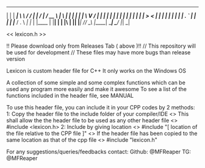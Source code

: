  _        ______   __   __  _____    _____    ____    _   _
| |      |  ____|  \ \ / / |_   _|  / ____|  / __ \  | \ | |
| |      | |__      \ V /    | |   | |      | |  | | |  \| |
| |      |  __|      > <     | |   | |      | |  | | | . ` |
| |____  | |____    / . \   _| |_  | |____  | |__| | | |\  |
|______| |______|  /_/ \_\ |_____|  \_____|  \____/  |_| \_|

<< lexicon.h >>

!! Please download only from Releases Tab ( above )!!
	// This repository will be used for development
	// These files may have more bugs than release version

Lexicon is custom header file for C++
It only works on the Windows OS

A collection of some simple and some complex functions which can be used any program more easily and make it awesome
To see a list of the functions included in the header file, see MANUAL

To use this header file, you can include it in your CPP codes by 2 methods:
	1: Copy the header file to the include folder of your compiler/IDE
		<> This shall allow the the header file to be used as any other header file
		<> #include <lexicon.h>
	2: Include by giving location
		<> #include "[ location of the file relative to the CPP file ]"
		<> If the header file has been copied to the same location as that of the cpp file
		<> #include "lexicon.h"

For any suggestions/queries/feedbacks contact:
Github: @MFReaper
TG: @MFReaper
